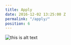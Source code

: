 ```yaml
---
title: Apply
date: 2016-12-02 13:25:00 Z
permalink: "/apply/"
position: 6
---
```


![this is alt text](/uploads/blueprint.jpg)
